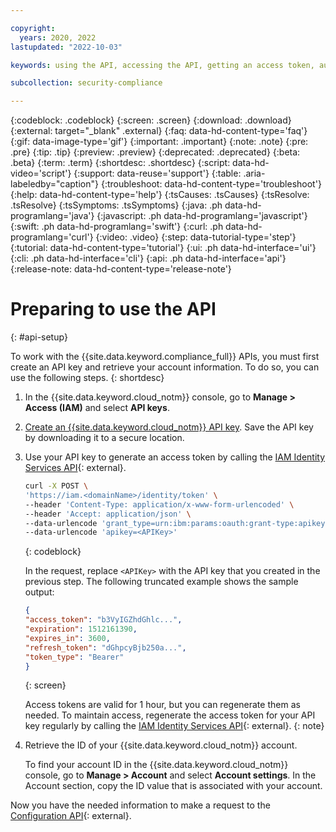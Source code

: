 ```yaml
---

copyright:
  years: 2020, 2022
lastupdated: "2022-10-03"

keywords: using the API, accessing the API, getting an access token, authenticating, authentication, access token, API key, account information, IAM access token

subcollection: security-compliance

---
```


{:codeblock: .codeblock}
{:screen: .screen}
{:download: .download}
{:external: target="_blank" .external}
{:faq: data-hd-content-type='faq'}
{:gif: data-image-type='gif'}
{:important: .important}
{:note: .note}
{:pre: .pre}
{:tip: .tip}
{:preview: .preview}
{:deprecated: .deprecated}
{:beta: .beta}
{:term: .term}
{:shortdesc: .shortdesc}
{:script: data-hd-video='script'}
{:support: data-reuse='support'}
{:table: .aria-labeledby="caption"}
{:troubleshoot: data-hd-content-type='troubleshoot'}
{:help: data-hd-content-type='help'}
{:tsCauses: .tsCauses}
{:tsResolve: .tsResolve}
{:tsSymptoms: .tsSymptoms}
{:java: .ph data-hd-programlang='java'}
{:javascript: .ph data-hd-programlang='javascript'}
{:swift: .ph data-hd-programlang='swift'}
{:curl: .ph data-hd-programlang='curl'}
{:video: .video}
{:step: data-tutorial-type='step'}
{:tutorial: data-hd-content-type='tutorial'}
{:ui: .ph data-hd-interface='ui'}
{:cli: .ph data-hd-interface='cli'}
{:api: .ph data-hd-interface='api'}
{:release-note: data-hd-content-type='release-note'}


# Preparing to use the API
{: #api-setup}

To work with the {{site.data.keyword.compliance_full}} APIs, you must first create an API key and retrieve your account information. To do so, you can use the following steps.
{: shortdesc}

1. In the {{site.data.keyword.cloud_notm}} console, go to **Manage > Access (IAM)** and select **API keys**.
2. [Create an {{site.data.keyword.cloud_notm}} API key](/docs/account?topic=account-userapikey#create_user_key). Save the API key by downloading it to a secure location. 
3. Use your API key to generate an access token by calling the [IAM Identity Services API](/apidocs/iam-identity-token-api){: external}.

   ```bash
   curl -X POST \
   'https://iam.<domainName>/identity/token' \
   --header 'Content-Type: application/x-www-form-urlencoded' \
   --header 'Accept: application/json' \
   --data-urlencode 'grant_type=urn:ibm:params:oauth:grant-type:apikey' \
   --data-urlencode 'apikey=<APIKey>'
   ```
   {: codeblock}

   In the request, replace `<APIKey>` with the API key that you created in the
   previous step. The following truncated example shows the sample output:

   ```json
   {
   "access_token": "b3VyIGZhdGhlc...",
   "expiration": 1512161390,
   "expires_in": 3600,
   "refresh_token": "dGhpcyBjb250a...",
   "token_type": "Bearer"
   }
   ```
   {: screen}

   Access tokens are valid for 1 hour, but you can regenerate them as needed. To maintain access, regenerate the access token for your API key regularly by calling the [IAM Identity Services API](/apidocs/iam-identity-token-api){: external}.
   {: note}

4. Retrieve the ID of your {{site.data.keyword.cloud_notm}} account.

   To find your account ID in the {{site.data.keyword.cloud_notm}} console, go to **Manage > Account** and select **Account settings**. In the Account section, copy the ID value that is associated with your account.

Now you have the needed information to make a request to the [Configuration API](https://{DomainName}/apidocs/security-compliance-config){: external}.
